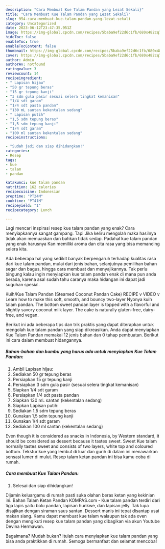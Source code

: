 ```yaml
---
description: "Cara Membuat Kue Talam Pandan yang Lezat Sekali}"
title: "Cara Membuat Kue Talam Pandan yang Lezat Sekali}"
slug: 954-cara-membuat-kue-talam-pandan-yang-lezat-sekali
category: Uncategorized
date: 2023-06-12T23:47:35.951Z
image: https://img-global.cpcdn.com/recipes/5baba9ef22d6c1fb/680x482cq70/kue-talam-pandan-foto-resep-utama.jpg
hideToc: false
enableToc: true
enableTocContent: false
thumbnail: https://img-global.cpcdn.com/recipes/5baba9ef22d6c1fb/680x482cq70/kue-talam-pandan-foto-resep-utama.jpg
cover: https://img-global.cpcdn.com/recipes/5baba9ef22d6c1fb/680x482cq70/kue-talam-pandan-foto-resep-utama.jpg
author: Admin
authorAv: notfound
ratingvalue: 3
reviewcount: 14
recipeingredient:
- " Lapisan hijau"
- "50 gr tepung beras"
- "15 gr tepung kanji"
- "3 sdm gula pasir sesuai selera tingkat kemanisan"
- "1/4 sdt garam"
- "1/4 sdt pasta pandan"
- "130 mL santan kekentalan sedang"
- " Lapisan putih"
- "1,5 sdm tepung beras"
- "1,5 sdm tepung kanji"
- "1/4 sdt garam"
- "100 ml santan kekentalan sedang"
recipeinstructions:

- "Sudah jadi dan siap dihidangkan!"
categories:
- Resep
tags:
- kue
- talam
- pandan

katakunci: kue talam pandan 
nutrition: 162 calories
recipecuisine: Indonesian
preptime: "PT24M"
cooktime: "PT41M"
recipeyield: "1"
recipecategory: Lunch

---
```



Lagi mencari inspirasi resep kue talam pandan yang enak? Cara menyiapkannya sangat gampang. Tapi Jika keliru mengolah maka hasilnya tidak akan memuaskan dan bahkan tidak sedap. Padahal kue talam pandan yang enak harusnya Kan memiliki aroma dan cita rasa yang bisa memancing selera kita.


Ada beberapa hal yang sedikit banyak berpengaruh terhadap kualitas rasa dari kue talam pandan, mulai dari jenis bahan, selanjutnya pemilihan bahan segar dan bagus, hingga cara membuat dan menyajikannya. Tak perlu bingung kalau ingin menyiapkan kue talam pandan enak di mana pun anda berada, karena asal sudah tahu caranya maka hidangan ini dapat jadi suguhan spesial.

Kuih/Kue Talam Pandan (Steamed Coconut Pandan Cake) RECIPE v VIDEO v Learn how to make this soft, smooth, and bouncy two-layer Nyonya kuih talam pandan. The bottom sweet pandan layer is topped with a flavorful and slightly savory coconut milk layer. The cake is naturally gluten-free, dairy-free, and vegan.


Berikut ini ada beberapa tips dan trik praktis yang dapat diterapkan untuk mengolah kue talam pandan yang siap dikreasikan. Anda dapat menyiapkan Kue Talam Pandan memakai 12 jenis bahan dan 0 tahap pembuatan. Berikut ini cara dalam membuat hidangannya.

<!--inarticleads1-->

##### Bahan-bahan dan bumbu yang harus ada untuk menyiapkan Kue Talam Pandan:

1. Ambil  Lapisan hijau:
1. Sediakan 50 gr tepung beras
1. Persiapkan 15 gr tepung kanji
1. Persiapkan 3 sdm gula pasir (sesuai selera tingkat kemanisan)
1. Siapkan 1/4 sdt garam
1. Persiapkan 1/4 sdt pasta pandan
1. Siapkan 130 mL santan (kekentalan sedang)
1. Siapkan  Lapisan putih:
1. Sediakan 1,5 sdm tepung beras
1. Gunakan 1,5 sdm tepung kanji
1. Gunakan 1/4 sdt garam
1. Sediakan 100 ml santan (kekentalan sedang)


Even though it is considered as snacks in Indonesia, by Western standard, it should be considered as dessert because it tastes sweet. Sweet Kue talam normally tastes sweet and consists of two layers, white top and coloured bottom. Tekstur kue yang lembut di luar dan gurih di dalam ini menawarkan sensasi lumer di mulut. Resep talam ketan pandan ini bisa kamu coba di rumah. 

<!--inarticleads2-->

##### Cara membuat Kue Talam Pandan:


1. Selesai dan siap dihidangkan!

Dijamin keluargamu di rumah pasti suka olahan beras ketan yang kekinian ini. Bahan Talam Ketan Pandan KOMPAS.com - Kue talam pandan terdiri dari tiga lapis yaitu bolu pandan, lapisan hunkwe, dan lapisan jelly. Tak lupa disajikan dengan siraman saus santan. Dessert manis ini tepat disantap usai makan siang. Kamu dapat membuat kue talam walaupun tak ada oven dengan mengikuti resep kue talam pandan yang dibagikan via akun Youtube Devina Hermawan. 

Bagaimana? Mudah bukan? Itulah cara menyiapkan kue talam pandan yang bisa anda praktikkan di rumah. Semoga bermanfaat dan selamat mencoba!
